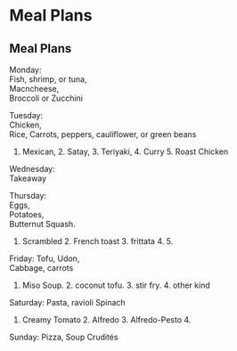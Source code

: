 # Meal Plans
## Meal Plans

Monday:   
Fish, shrimp, or tuna,   
Macncheese,   
Broccoli or Zucchini

Tuesday:   
Chicken,   
Rice,
Carrots, peppers, cauliflower, or green beans
1. Mexican, 2. Satay, 3. Teriyaki, 4. Curry 5. Roast Chicken

Wednesday:   
Takeaway

Thursday:   
Eggs,   
Potatoes,   
Butternut Squash.
1. Scrambled  2. French toast  3. frittata  4. 5.

Friday:
Tofu,
Udon,   
Cabbage, carrots
1. Miso Soup. 2. coconut tofu. 3. stir fry. 4. other kind


Saturday:
Pasta, ravioli
Spinach
1. Creamy Tomato 2. Alfredo 3. Alfredo-Pesto 4. 

Sunday:
Pizza, Soup
Crudités 